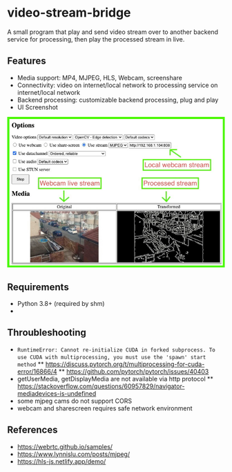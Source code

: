 # video-stream-bridge
A small program that play and send video stream over to another backend service for processing, then play the processed stream in live.

## Features
* Media support: MP4, MJPEG, HLS, Webcam, screenshare
* Connectivity: video on internet/local network to processing service on internet/local network
* Backend processing: customizable backend processing, plug and play
* UI Screenshot

![img/screenshot1.jpg](img/screenshot1.jpg)

## Requirements
* Python 3.8+ (required by shm)
* 

## Throubleshooting
* ```RuntimeError: Cannot re-initialize CUDA in forked subprocess. To use CUDA with multiprocessing, you must use the 'spawn' start method```
** https://discuss.pytorch.org/t/multiprocessing-for-cuda-error/16866/4
** https://github.com/pytorch/pytorch/issues/40403
* getUserMedia, getDisplayMedia are not available via http protocol
** https://stackoverflow.com/questions/60957829/navigator-mediadevices-is-undefined
* some mjpeg cams do not support CORS
* webcam and sharescreen requires safe network environment

## References
* https://webrtc.github.io/samples/
* https://www.lynnislu.com/posts/mjpeg/
* https://hls-js.netlify.app/demo/
